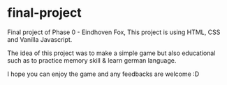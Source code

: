 # final-project
Final project of Phase 0 - Eindhoven Fox, 
This project is using HTML, CSS and Vanilla Javascript.

The idea of this project was to make a simple game but also educational such as to practice memory skill & learn german language.

I hope you can enjoy the game and any feedbacks are welcome :D
